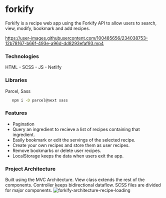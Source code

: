 # forkify
Forkify is a recipe web app using the Forkify API to allow users to search, view, modify, bookmark and add recipes.



https://user-images.githubusercontent.com/100485656/234038753-12b78167-b66f-493e-a96d-dd8293efaf93.mp4



### Technologies

HTML - SCSS - JS - Netlify

### Libraries

Parcel, Sass

```sh
   npm i -D parcel@next sass
```


### Features

* Pagination
* Query an ingredient to recieve a list of recipes containing that ingredient.
* Easily bookmark or edit the servings of the selected recipe.
* Create your own recipes and store them as user recipes.
* Remove bookmarks or delete user recipes.
* LocalStorage keeps the data when users exit the app.


### Project Architecture

Built using the MVC Architecture. View class extends the rest of the components. Controller keeps bidirectional dataflow. SCSS files are divided for major components.
![forkify-architecture-recipe-loading](https://user-images.githubusercontent.com/100485656/234034236-a7d9e28c-3ce2-40df-8987-788ec396926f.png)

